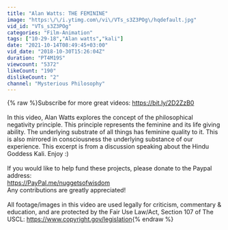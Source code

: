 ```yaml
---
title: "Alan Watts: THE FEMININE"
image: "https:\/\/i.ytimg.com\/vi\/VTs_s3Z3POg\/hqdefault.jpg"
vid_id: "VTs_s3Z3POg"
categories: "Film-Animation"
tags: ["10-29-18","Alan watts","kali"]
date: "2021-10-14T08:49:45+03:00"
vid_date: "2018-10-30T15:26:04Z"
duration: "PT4M19S"
viewcount: "5372"
likeCount: "190"
dislikeCount: "2"
channel: "Mysterious Philosophy"
---
```

{% raw %}Subscribe for more great videos: <a rel="nofollow" target="blank" href="https://bit.ly/2D2ZzB0">https://bit.ly/2D2ZzB0</a><br /><br />In this video, Alan Watts explores the concept of the philosophical negativity principle. This principle represents the feminine and its life giving ability. The underlying substrate of all things has feminine quality to it. This is also mirrored in consciousness the underlying substance of our experience. This excerpt is from a discussion speaking about the Hindu Goddess Kali. Enjoy :)<br /><br />If you would like to help fund these projects, please donate to the Paypal address:<br /><a rel="nofollow" target="blank" href="https://PayPal.me/nuggetsofwisdom">https://PayPal.me/nuggetsofwisdom</a><br />Any contributions are greatly appreciated!<br /><br />All footage/images in this video are used legally for criticism, commentary &amp; education, and are protected by the Fair Use Law/Act, Section 107 of The USCL: <a rel="nofollow" target="blank" href="https://www.copyright.gov/legislation">https://www.copyright.gov/legislation</a>{% endraw %}
